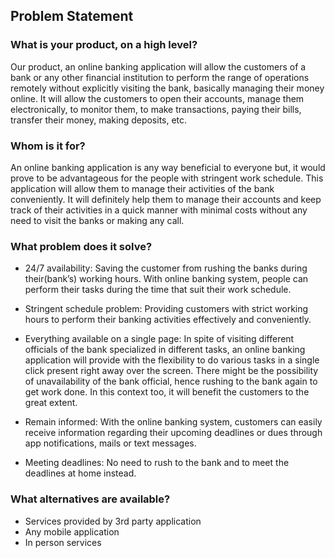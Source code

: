 ## Problem Statement

### What is your product, on a high level?

Our product, an online banking application will allow the customers of a bank
or any other financial institution to perform the range of operations remotely
without explicitly visiting the bank, basically managing their money online. It
will allow the customers to open their accounts, manage them electronically, to
monitor them, to make transactions, paying their bills, transfer their money,
making deposits, etc.

### Whom is it for?

An online banking application is any way beneficial to everyone but, it would
prove to be advantageous for the people with stringent work schedule. This
application will allow them to manage their activities of the bank
conveniently. It will definitely help them to manage their accounts and keep
track of their activities in a quick manner with minimal costs without any need
to visit the banks or making any call.

### What problem does it solve?

 - 24/7 availability: Saving the customer from rushing the banks during
   their(bank’s) working hours. With online banking system, people can perform
   their tasks during the time that suit their work schedule.

 - Stringent schedule problem: Providing customers with strict working hours
   to perform their banking activities effectively and conveniently.

 - Everything available on a single page: In spite of visiting different
   officials of the bank specialized in different tasks, an online banking
   application will provide with the flexibility to do various tasks in a
   single click present right away over the screen. There might be the
   possibility of unavailability of the bank official, hence rushing to the
   bank again to get work done. In this context too, it will benefit the
   customers to the great extent.

 - Remain informed: With the online banking system, customers can easily
   receive information regarding their upcoming deadlines or dues through app
   notifications, mails or text messages.

 - Meeting deadlines: No need to rush to the bank and to meet the deadlines at
   home instead.

### What alternatives are available?

 - Services provided by 3rd party application
 - Any mobile application
 - In person services
